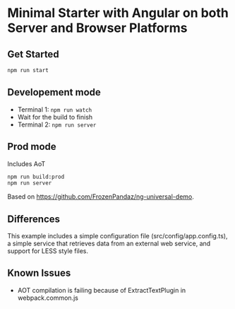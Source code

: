 # Minimal Starter with Angular on both Server and Browser Platforms

## Get Started
```sh
npm run start
```
## Developement mode
* Terminal 1: ```npm run watch```
* Wait for the build to finish
* Terminal 2: ```npm run server```

## Prod mode
Includes AoT
```sh
npm run build:prod
npm run server
```

Based on https://github.com/FrozenPandaz/ng-universal-demo.

## Differences
This example includes a simple configuration file (src/config/app.config.ts), 
a simple service that retrieves data from an external web service, and support
for LESS style files.

## Known Issues
* AOT compilation is failing because of ExtractTextPlugin in webpack.common.js
